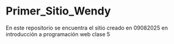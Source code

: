 # Primer_Sitio_Wendy
En este repositorio se encuentra el sitio creado en 09082025 en introducción a programación web clase 5
